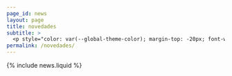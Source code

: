 ```yaml
---
page_id: news
layout: page
title: novedades
subtitle: >
  <p style="color: var(--global-theme-color); margin-top: -20px; font-weight: normal;"><a href="#" onclick="window.location.href='https://marcorosso.com/news/'; return false;">news</a>&nbsp;|&nbsp;<a href="https://marcorosso.com/it/novita/">novità</a></p>
permalink: /novedades/
---
```


  {% include news.liquid %}
